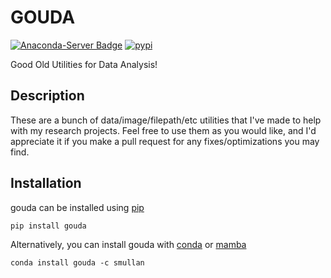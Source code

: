 
# GOUDA

[![Anaconda-Server Badge](https://anaconda.org/smullan/gouda/badges/version.svg)](https://anaconda.org/smullan/gouda)
[![pypi](https://img.shields.io/pypi/v/gouda)](https://pypi.org/project/GOUDA/)

Good Old Utilities for Data Analysis!

## Description

These are a bunch of data/image/filepath/etc utilities that I've made to help with my research projects. Feel free to use them as you would like, and I'd appreciate it if you make a pull request for any fixes/optimizations you may find.

## Installation

gouda can be installed using [pip](https://pypi.org/project/pip/)

    pip install gouda

Alternatively, you can install gouda with [conda](https://docs.conda.io/projects/conda/en/latest/) or [mamba](https://github.com/mamba-org/mamba)

    conda install gouda -c smullan
